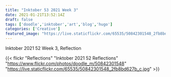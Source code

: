 ```yaml
---
title: "Inktober 53 2021 Week 3"
date: 2021-01-21T13:52:14Z
draft: false
tags: ['doodle','inktober','art','blog','hugo']
categories: ['Creative']
featured_image: "https://live.staticflickr.com/65535/50842301548_2fb8bd627b_z.jpg"
---
```


Inktober 2021 52 Week 3, Reflection


{{< flickr "Reflections"
           "Inktober 2021 52 Reflections"
           "https://www.flickr.com/photos/doodle_m/50842301548"
           "https://live.staticflickr.com/65535/50842301548_2fb8bd627b_c.jpg" >}}
